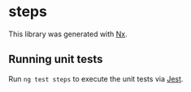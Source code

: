 # steps

This library was generated with [Nx](https://nx.dev).

## Running unit tests

Run `ng test steps` to execute the unit tests via [Jest](https://jestjs.io).
